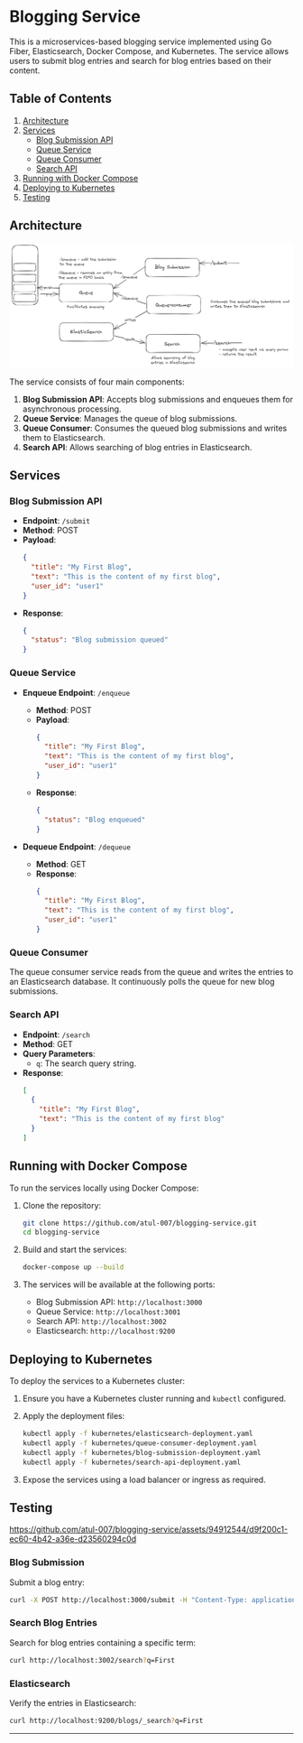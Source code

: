 ﻿# Blogging Service

This is a microservices-based blogging service implemented using Go Fiber, Elasticsearch, Docker Compose, and Kubernetes. The service allows users to submit blog entries and search for blog entries based on their content.

## Table of Contents
1. [Architecture](#architecture)
2. [Services](#services)
   - [Blog Submission API](#blog-submission-api)
   - [Queue Service](#queue-service)
   - [Queue Consumer](#queue-consumer)
   - [Search API](#search-api)
3. [Running with Docker Compose](#running-with-docker-compose)
4. [Deploying to Kubernetes](#deploying-to-kubernetes)
5. [Testing](#testing)

## Architecture

![blog-submission-design](./blog-submission-design.png)

The service consists of four main components:
1. **Blog Submission API**: Accepts blog submissions and enqueues them for asynchronous processing.
2. **Queue Service**: Manages the queue of blog submissions.
3. **Queue Consumer**: Consumes the queued blog submissions and writes them to Elasticsearch.
4. **Search API**: Allows searching of blog entries in Elasticsearch.

## Services

### Blog Submission API

- **Endpoint**: `/submit`
- **Method**: POST
- **Payload**:
  ```json
  {
    "title": "My First Blog",
    "text": "This is the content of my first blog",
    "user_id": "user1"
  }
  ```
- **Response**:
  ```json
  {
    "status": "Blog submission queued"
  }
  ```

### Queue Service

- **Enqueue Endpoint**: `/enqueue`
  - **Method**: POST
  - **Payload**:
    ```json
    {
      "title": "My First Blog",
      "text": "This is the content of my first blog",
      "user_id": "user1"
    }
    ```
  - **Response**:
    ```json
    {
      "status": "Blog enqueued"
    }
    ```

- **Dequeue Endpoint**: `/dequeue`
  - **Method**: GET
  - **Response**:
    ```json
    {
      "title": "My First Blog",
      "text": "This is the content of my first blog",
      "user_id": "user1"
    }
    ```

### Queue Consumer

The queue consumer service reads from the queue and writes the entries to an Elasticsearch database. It continuously polls the queue for new blog submissions.

### Search API

- **Endpoint**: `/search`
- **Method**: GET
- **Query Parameters**:
  - `q`: The search query string.
- **Response**:
  ```json
  [
    {
      "title": "My First Blog",
      "text": "This is the content of my first blog"
    }
  ]
  ```

## Running with Docker Compose

To run the services locally using Docker Compose:

1. Clone the repository:

   ```sh
   git clone https://github.com/atul-007/blogging-service.git
   cd blogging-service
   ```

2. Build and start the services:

   ```sh
   docker-compose up --build
   ```

3. The services will be available at the following ports:
   - Blog Submission API: `http://localhost:3000`
   - Queue Service: `http://localhost:3001`
   - Search API: `http://localhost:3002`
   - Elasticsearch: `http://localhost:9200`

## Deploying to Kubernetes

To deploy the services to a Kubernetes cluster:

1. Ensure you have a Kubernetes cluster running and `kubectl` configured.

2. Apply the deployment files:

   ```sh
   kubectl apply -f kubernetes/elasticsearch-deployment.yaml
   kubectl apply -f kubernetes/queue-consumer-deployment.yaml
   kubectl apply -f kubernetes/blog-submission-deployment.yaml
   kubectl apply -f kubernetes/search-api-deployment.yaml
   ```

3. Expose the services using a load balancer or ingress as required.

## Testing


https://github.com/atul-007/blogging-service/assets/94912544/d9f200c1-ec60-4b42-a36e-d23560294c0d



### Blog Submission

Submit a blog entry:

```sh
curl -X POST http://localhost:3000/submit -H "Content-Type: application/json" -d '{"title": "My First Blog", "text": "This is the content of my first blog", "user_id": "user1"}'
```

### Search Blog Entries

Search for blog entries containing a specific term:

```sh
curl http://localhost:3002/search?q=First
```

### Elasticsearch

Verify the entries in Elasticsearch:

```sh
curl http://localhost:9200/blogs/_search?q=First
```

---

